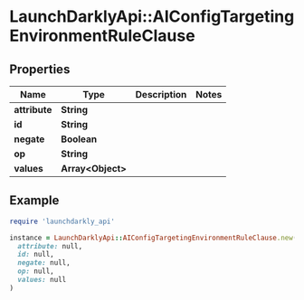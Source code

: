 # LaunchDarklyApi::AIConfigTargetingEnvironmentRuleClause

## Properties

| Name | Type | Description | Notes |
| ---- | ---- | ----------- | ----- |
| **attribute** | **String** |  |  |
| **id** | **String** |  |  |
| **negate** | **Boolean** |  |  |
| **op** | **String** |  |  |
| **values** | **Array&lt;Object&gt;** |  |  |

## Example

```ruby
require 'launchdarkly_api'

instance = LaunchDarklyApi::AIConfigTargetingEnvironmentRuleClause.new(
  attribute: null,
  id: null,
  negate: null,
  op: null,
  values: null
)
```

